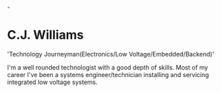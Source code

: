 -<h1>C.J. Williams</h1> 

'Technology Journeyman(Electronics/Low Voltage/Embedded/Backend)'

I'm a well rounded technologist with a good depth of skills. Most of my career I've been a systems engineer/technician installing and servicing integrated low voltage systems.   

<!---
cjwilliamstech/cjwilliamstech is a ✨ special ✨ repository because its `README.md` (this file) appears on your GitHub profile.
You can click the Preview link to take a look at your changes.
--->
